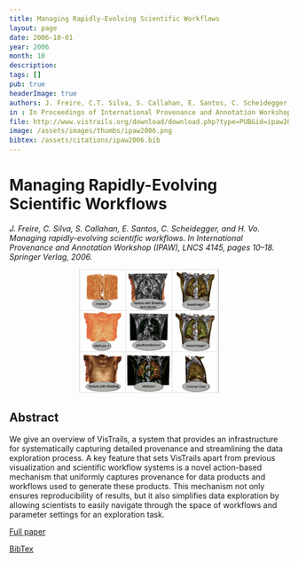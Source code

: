 ```yaml
---
title: Managing Rapidly-Evolving Scientific Workflows
layout: page
date: 2006-10-01
year: 2006
month: 10
description:
tags: []
pub: true
headerImage: true
authors: J. Freire, C.T. Silva, S. Callahan, E. Santos, C. Scheidegger and H.T. Vo
in : In Proceedings of International Provenance and Annotation Workshop (IPAW)
file: http://www.vistrails.org/download/download.php?type=PUB&id=ipaw2006.pdf
image: /assets/images/thumbs/ipaw2006.png
bibtex: /assets/citations/ipaw2006.bib
---
```


# Managing Rapidly-Evolving Scientific Workflows

*J. Freire, C. Silva, S. Callahan, E. Santos, C. Scheidegger, and H. Vo. Managing rapidly-evolving scientific workflows. In International Provenance and Annotation Workshop (IPAW), LNCS 4145, pages 10–18. Springer Verlag, 2006.*

<center><img src="/assets/images/thumbs/ipaw2006.png" style="width: 50%;" /></center>

## Abstract
We give an overview of VisTrails, a system that provides an infrastructure for systematically capturing detailed provenance and streamlining the data exploration process. A key feature that sets VisTrails apart from previous visualization and scientific workflow systems is a novel action-based mechanism that uniformly captures provenance for data products and workflows used to generate these products. This mechanism not only ensures reproducibility of results, but it also simplifies data exploration by allowing scientists to easily navigate through the space of workflows and parameter settings for an exploration task.


[Full paper](http://www.vistrails.org/download/download.php?type=PUB&id=ipaw2006.pdf)

[BibTex](/assets/citations/ipaw2006.bib) 